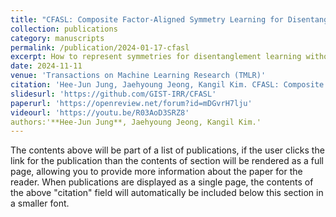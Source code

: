 ```yaml
---
title: "CFASL: Composite Factor-Aligned Symmetry Learning for Disentanglement in Variational AutoEncoder"
collection: publications
category: manuscripts
permalink: /publication/2024-01-17-cfasl
excerpt: How to represent symmetries for disentanglement learning without ground truth? 
date: 2024-11-11
venue: 'Transactions on Machine Learning Research (TMLR)'
citation: 'Hee-Jun Jung, Jaehyoung Jeong, Kangil Kim. CFASL: Composite Factor-Aligned Symmetry Learning for Disentanglement in Variational AutoEncoder. Transactions on Machine Learning Research 2024.'
slidesurl: 'https://github.com/GIST-IRR/CFASL'
paperurl: 'https://openreview.net/forum?id=mDGvrH7lju'
videourl: 'https://youtu.be/R03AoD3SRZ8'
authors:'**Hee-Jun Jung**, Jaehyoung Jeong, Kangil Kim.'
---
```


The contents above will be part of a list of publications, if the user clicks the link for the publication than the contents of section will be rendered as a full page, allowing you to provide more information about the paper for the reader. When publications are displayed as a single page, the contents of the above "citation" field will automatically be included below this section in a smaller font.
